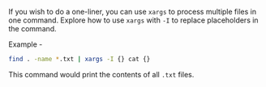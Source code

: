 If you wish to do a one-liner, you can use `xargs` to process multiple files in one command. Explore how to use `xargs` with `-I` to replace placeholders in the command.

Example -

```bash
find . -name *.txt | xargs -I {} cat {}
```

This command would print the contents of all `.txt` files.
